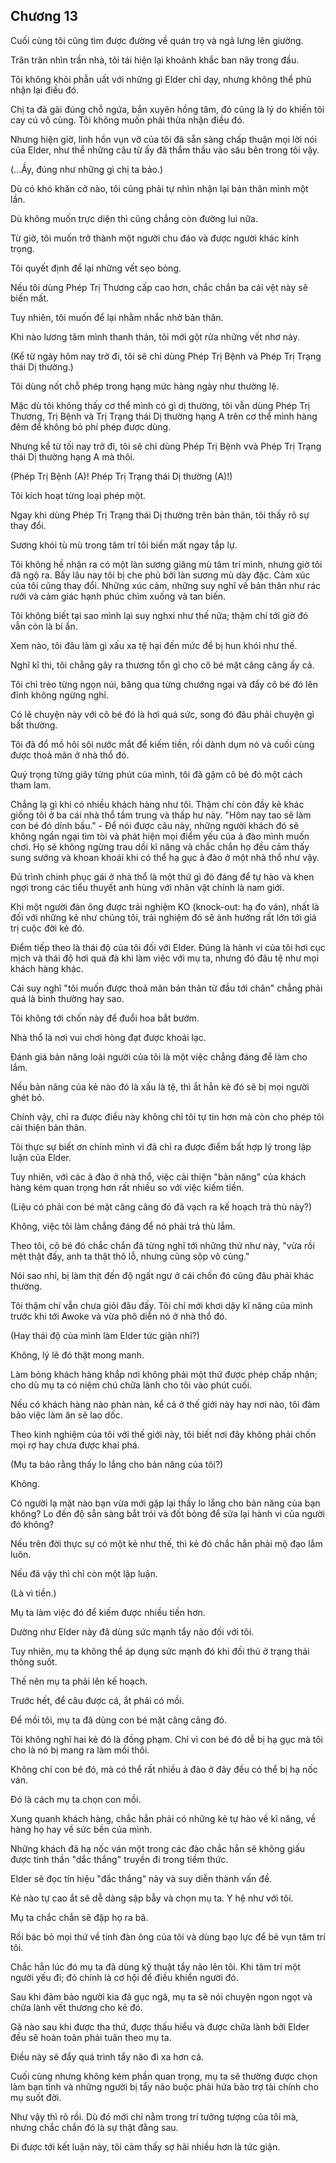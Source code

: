 ## Chương 13

Cuối cùng tôi cũng tìm được đường về quán trọ và ngả lưng lên giường.

Trân trân nhìn trần nhà, tôi tái hiện lại khoảnh khắc ban nãy trong đầu.

Tôi không khỏi phẫn uất với những gì Elder chỉ dạy, nhưng không thể phủ nhận lại điều đó.

Chị ta đã gãi đúng chỗ ngứa, bắn xuyên hồng tâm, đó cũng là lý do khiến tôi cay cú vô cùng. Tôi không muốn phải thừa nhận điều đó.

Nhưng hiện giờ, linh hồn vụn vỡ của tôi đã sẵn sàng chấp thuận mọi lời nói của Elder, như thể những câu từ ấy đã thẩm thấu vào sâu bên trong tôi vậy.

(...Ầy, đúng như những gì chị ta bảo.)

Dù có khó khăn cỡ nào, tôi cũng phải tự nhìn nhận lại bản thân mình một lần.

Dù không muốn trực diện thì cũng chẳng còn đường lui nữa.

Từ giờ, tôi muốn trở thành một người chu đáo và được người khác kính trọng.

Tôi quyết định để lại những vết sẹo bỏng.

Nếu tôi dùng Phép Trị Thương cấp cao hơn, chắc chắn ba cái vệt này sẽ biến mất.

Tuy nhiên, tôi muốn để lại nhằm nhắc nhở bản thân.

Khi nào lương tâm mình thanh thản, tôi mới gột rửa những vết nhơ này.

(Kể từ ngày hôm nay trở đi, tôi sẽ chỉ dùng Phép Trị Bệnh và Phép Trị Trạng thái Dị thường.)

Tôi dùng nốt chỗ phép trong hạng mức hàng ngày như thường lệ.

Mặc dù tôi không thấy cơ thể mình có gì dị thường, tôi vẫn dùng Phép Trị Thương, Trị Bệnh và Trị Trạng thái Dị thường hạng A trên cơ thể mình hàng đêm để không bỏ phí phép được dùng.

Nhưng kể từ tối nay trở đi, tôi sẽ chỉ dùng Phép Trị Bệnh vvà Phép Trị Trạng thái Dị thường hạng A mà thôi.

(Phép Trị Bệnh (A)! Phép Trị Trạng thái Dị thường (A)!)

Tôi kích hoạt từng loại phép một.

Ngay khi dùng Phép Trị Trạng thái Dị thường trên bản thân, tôi thấy rõ sự thay đổi.

Sương khói tù mù trong tâm trí tôi biến mất ngay tắp lự.

Tôi không hề nhận ra có một làn sương giăng mù tâm trí mình, nhưng giờ tôi đã ngộ ra. Bấy lâu nay tôi bị che phủ bởi làn sương mù dày đặc. Cảm xúc của tôi cũng thay đổi. Những xúc cảm, những suy nghĩ về bản thân như rác rưởi và cảm giác hạnh phúc chìm xuống và tan biến.

Tôi không biết tại sao mình lại suy nghxi như thế nữa; thậm chí tới giờ đó vẫn còn là bí ẩn.

Xem nào, tôi đâu làm gì xấu xa tệ hại đến mức để bị hun khói như thế.

Nghĩ kĩ thì, tôi chẳng gây ra thương tổn gì cho cô bé mặt câng câng ấy cả.

Tôi chỉ trèo từng ngọn núi, băng qua từng chướng ngại và đẩy cô bé đó lên đỉnh không ngừng nghỉ.

Có lẽ chuyện này với cô bé đó là hơi quá sức, song đó đâu phải chuyện gì bất thường.

Tôi đã đổ mồ hôi sôi nước mắt để kiếm tiền, rồi dành dụm nó và cuối cùng được thoả mãn ở nhà thổ đó.

Quý trọng từng giây từng phút của mình, tôi đã gặm cô bé đó một cách tham lam.

Chẳng lạ gì khi có nhiều khách hàng như tôi. Thậm chí còn đầy kẻ khác giống tôi ở ba cái nhà thổ tầm trung và thấp hư này. "Hôm nay tao sẽ làm con bé đó dính bầu." - Để nói được câu này, những người khách đó sẽ không ngần ngại tìm tòi và phát hiện mọi điểm yếu của ả đào mình muốn chơi. Họ sẽ không ngừng trau dồi kĩ năng và chắc chắn họ đều cảm thấy sung sướng và khoan khoái khi có thể hạ gục ả đào ở một nhà thổ như vậy.

Đủ trình chinh phục gái ở nhà thổ là một thứ gì đó đáng để tự hào và khen ngợi trong các tiểu thuyết anh hùng với nhân vật chính là nam giới.

Khi một người đàn ông được trải nghiệm KO (knock-out: hạ đo ván), nhất là đối với những kẻ như chúng tôi, trải nghiệm đó sẽ ảnh hưởng rất lớn tới giá trị cuộc đời kẻ đó.

Điểm tiếp theo là thái độ của tôi đối với Elder. Đúng là hành vi của tôi hơi cục mịch và thái độ hơi quá đà khi làm việc với mụ ta, nhưng đó đâu tệ như mọi khách hàng khác.

Cái suy nghĩ "tôi muốn được thoả mãn bản thân từ đầu tới chân" chẳng phải quá là bình thường hay sao.

Tôi không tới chốn này để đuổi hoa bắt bướm.

Nhà thổ là nơi vui chơi hòng đạt được khoái lạc.

Đánh giá bản năng loài người của tôi là một việc chẳng đáng để làm cho lắm.

Nếu bản năng của kẻ nào đó là xấu là tệ, thì ắt hẳn kẻ đó sẽ bị mọi người ghét bỏ.

Chính vậy, chỉ ra được điều này không chỉ tôi tự tin hơn mà còn cho phép tôi cải thiện bản thân.

Tôi thực sự biết ơn chính mình vì đã chỉ ra được điểm bất hợp lý trong lập luận của Elder.

Tuy nhiên, với các ả đào ở nhà thổ, việc cải thiện "bản năng" của khách hàng kém quan trọng hơn rất nhiều so với việc kiếm tiền.

(Liệu có phải con bé mặt câng câng đó đã vạch ra kế hoạch trả thù này?)

Không, việc tôi làm chẳng đáng để nó phải trả thù lắm.

Theo tôi, cô bé đó chắc chắn đã từng nghĩ tới những thứ như này, "vừa rồi mệt thật đấy, anh ta thật thô lỗ, nhưng cũng sộp vô cùng."

Nói sao nhỉ, bị làm thịt đến độ ngất ngư ở cái chốn đó cũng đâu phải khác thường.

Tôi thậm chí vẫn chưa giỏi đâu đấy. Tôi chỉ mới khơi dậy kĩ năng của mình trước khi tới Awoke và vừa phô diễn nó ở nhà thổ đó.

(Hay thái độ của mình làm Elder tức giận nhỉ?)

Không, lý lẽ đó thật mong manh.

Làm bỏng khách hàng khắp nơi không phải một thứ được phép chấp nhận; cho dù mụ ta có niệm chú chữa lành cho tôi vào phút cuối.

Nếu có khách hàng nào phàn nàn, kể cả ở thế giới này hay nơi nào, tôi đảm bảo việc làm ăn sẽ lao dốc.

Theo kinh nghiệm của tôi với thế giới này, tôi biết nơi đây không phải chốn mọi rợ hay chưa được khai phá.

(Mụ ta bảo rằng thấy lo lắng cho bản năng của tôi?)

Không.

Có người lạ mặt nào bạn vừa mới gặp lại thấy lo lắng cho bản năng của bạn không? Lo đến độ sẵn sàng bắt trói và đốt bỏng để sửa lại hành vi của người đó không?

Nếu trên đời thực sự có một kẻ như thế, thì kẻ đó chắc hẳn phải mộ đạo lắm luôn.

Nếu đã vậy thì chỉ còn một lập luận.

(Là vì tiền.)

Mụ ta làm việc đó để kiếm được nhiều tiền hơn.

Dường như Elder này đã dùng sức mạnh tẩy não đối với tôi.

Tuy nhiên, mụ ta không thể áp dụng sức mạnh đó khi đối thủ ở trạng thái thông suốt.

Thế nên mụ ta phải lên kế hoạch.

Trước hết, để câu được cá, ắt phải có mồi.

Để mồi tôi, mụ ta đã dùng con bé mặt câng câng đó.

Tôi không nghĩ hai kẻ đó là đồng phạm. Chỉ vì con bé đó dễ bị hạ gục mà tôi cho là nó bị mang ra làm mồi thôi.

Không chỉ con bé đó, mà có thể rất nhiều ả đào ở đây đều có thể bị hạ nốc ván.

Đó là cách mụ ta chọn con mồi.

Xung quanh khách hàng, chắc hẳn phải có những kẻ tự hào về kĩ năng, về hàng họ hay về sức bền của mình.

Những khách đã hạ nốc ván một trong các đào chắc hẳn sẽ không giấu được tinh thần "dắc thắng" truyền đi trong tiềm thức.

Elder sẽ đọc tín hiệu "đắc thắng" này và suy diễn thành vấn đề.

Kẻ nào tự cao ắt sẽ dễ dàng sập bẫy và chọn mụ ta. Y hệ như với tôi.

Mụ ta chắc chắn sẽ đập họ ra bã.

Rồi bác bỏ mọi thứ về tính đàn ông của tôi và dùng bạo lực để bẻ vụn tâm trí tôi.

Chắc hẳn lúc đó mụ ta đã dùng kỹ thuật tẩy não lên tôi. Khi tâm trí một người yếu đi; đó chính là cơ hội để điều khiển người đó.

Sau khi đảm bảo người kia đã gục ngã, mụ ta sẽ nói chuyện ngon ngọt và chữa lành vết thương cho kẻ đó.

Gã nào sau khi được tha thứ, được thấu hiểu và được chữa lành bởi Elder đều sẽ hoàn toàn phải tuân theo mụ ta.

Điều này sẽ đẩy quá trình tẩy não đi xa hơn cả.

Cuối cùng nhưng không kém phần quan trọng, mụ ta sẽ thường được chọn làm bạn tình và những người bị tẩy não buộc phải hứa bảo trợ tài chính cho mụ suốt đời.

Như vậy thì rõ rồi. Dù đó mới chỉ nằm trong trí tưởng tượng của tôi mà, nhưng chắc chắn đó là sự thật đằng sau.

Đi được tới kết luận này, tôi cảm thấy sợ hãi nhiều hơn là tức giận.